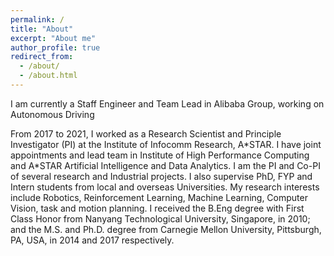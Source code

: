 ```yaml
---
permalink: /
title: "About"
excerpt: "About me"
author_profile: true
redirect_from: 
  - /about/
  - /about.html
---
```


I am currently a Staff Engineer and Team Lead in Alibaba Group, working on Autonomous Driving

From 2017 to 2021, I worked as a Research Scientist and Principle Investigator (PI) at the Institute of Infocomm Research, A\*STAR. I have joint appointments and lead team in Institute of High Performance Computing and A\*STAR Artificial Intelligence and Data Analytics. I am the PI and Co-PI of several research and Industrial projects. I also supervise PhD, FYP and Intern students from local and overseas Universities. My research interests include Robotics, Reinforcement Learning, Machine Learning, Computer Vision, task and motion planning. I received the B.Eng degree with First Class Honor from Nanyang Technological University, Singapore, in 2010; and the M.S. and  Ph.D. degree from Carnegie Mellon University, Pittsburgh, PA, USA, in 2014 and 2017 respectively. 

 <!-- I received the B.Eng degree with First Class Honor from Nanyang Technological University, Singapore, in 2010; and the M.S. and  Ph.D. degree from Carnegie Mellon University, Pittsburgh, PA, USA, in 2014 and 2017 respectively. He started to work with Agency for Science, Technology and Research (A\*STAR), Singapore. He is currently a Research Scientist at the Institute of Infocomm Research, A\*STAR. He also holds joint appointment in Institute of High Performance Computing and A*STAR Artificial Intelligence and Data Analytics. He is the PI and Co-PI of several research and Industrial projects. His research interests include Robotics, Reinforcement Learning, Machine Learning, Computer Vision, task and motion planning. -->

<!-- A data-driven personal website
======
Like many other Jekyll-based GitHub Pages templates, academicpages makes you separate the website's content from its form. The content & metadata of your website are in structured markdown files, while various other files constitute the theme, specifying how to transform that content & metadata into HTML pages. You keep these various markdown (.md), YAML (.yml), HTML, and CSS files in a public GitHub repository. Each time you commit and push an update to the repository, the [GitHub pages](https://pages.github.com/) service creates static HTML pages based on these files, which are hosted on GitHub's servers free of charge.

Many of the features of dynamic content management systems (like Wordpress) can be achieved in this fashion, using a fraction of the computational resources and with far less vulnerability to hacking and DDoSing. You can also modify the theme to your heart's content without touching the content of your site. If you get to a point where you've broken something in Jekyll/HTML/CSS beyond repair, your markdown files describing your talks, publications, etc. are safe. You can rollback the changes or even delete the repository and start over -- just be sure to save the markdown files! Finally, you can also write scripts that process the structured data on the site, such as [this one](https://github.com/academicpages/academicpages.github.io/blob/master/talkmap.ipynb) that analyzes metadata in pages about talks to display [a map of every location you've given a talk](https://academicpages.github.io/talkmap.html). -->

